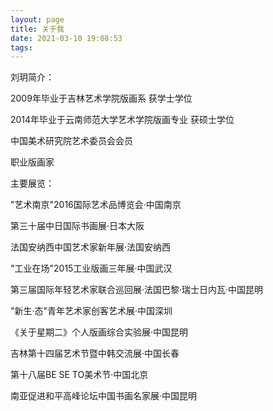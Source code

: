 ```yaml
---
layout: page
title: 关于我
date: 2021-03-10 19:08:53
tags:
---
```


刘玥简介：

2009年毕业于吉林艺术学院版画系 获学士学位

2014年毕业于云南师范大学艺术学院版画专业 获硕士学位

中国美术研究院艺术委员会会员

职业版画家

主要展览：

"艺术南京"2016国际艺术品博览会·中国南京

第三十届中日国际书画展·日本大阪

法国安纳西中国艺术家新年展·法国安纳西

"工业在场"2015工业版画三年展·中国武汉

第三届国际年轻艺术家联合巡回展·法国巴黎·瑞士日内瓦·中国昆明

"新生·态"青年艺术家创客艺术展·中国深圳

《关于星期二》个人版画综合实验展·中国昆明

吉林第十四届艺术节暨中韩交流展·中国长春

第十八届BE SE TO美术节·中国北京

南亚促进和平高峰论坛中国书画名家展·中国昆明